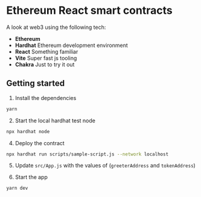 # Ethereum React smart contracts

A look at web3 using the following tech:

- **Ethereum**
- **Hardhat** Ethereum development environment
- **React** Something familiar
- **Vite** Super fast js tooling
- **Chakra** Just to try it out

## Getting started

1. Install the dependencies

```sh
yarn
```

2. Start the local hardhat test node

```sh
npx hardhat node
```

4. Deploy the contract

```sh
npx hardhat run scripts/sample-script.js --network localhost
```

5. Update `src/App.js` with the values of (`greeterAddress` and `tokenAddress`)

6. Start the app

```sh
yarn dev
```
